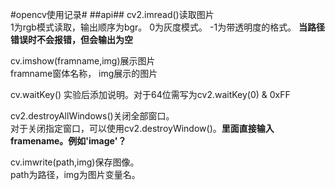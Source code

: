 #opencv使用记录#
##api##
cv2.imread()读取图片  
1为rgb模式读取，输出顺序为bgr。
0为灰度模式。
-1为带透明度的格式。
**当路径错误时不会报错，但会输出为空**

cv.imshow(framname,img)展示图片  
framname窗体名称，
img展示的图片

cv.waitKey()
实验后添加说明。对于64位需写为cv2.waitKey(0) & 0xFF

cv2.destroyAllWindows()关闭全部窗口。  
对于关闭指定窗口，可以使用cv2.destroyWindow()。**里面直接输入framename。例如'image'？**

cv.imwrite(path,img)保存图像。  
path为路径，img为图片变量名。




